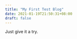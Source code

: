```yaml
---
title: "My First Test Blog"
date: 2021-01-19T21:50:31+08:00
draft: false 
---
```

Just give it a try.
